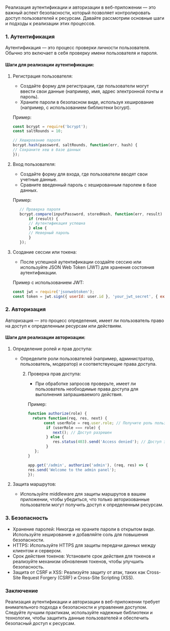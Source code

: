Реализация аутентификации и авторизации в веб-приложении — это важный аспект безопасности, который позволяет контролировать доступ пользователей к ресурсам. Давайте рассмотрим основные шаги и подходы к реализации этих процессов.

### 1. Аутентификация

Аутентификация — это процесс проверки личности пользователя. Обычно это включает в себя проверку имени пользователя и пароля.

#### Шаги для реализации аутентификации:

1. Регистрация пользователя:
    - Создайте форму для регистрации, где пользователи могут ввести свои данные (например, имя, адрес электронной почты и пароль).
    - Храните пароли в безопасном виде, используя хеширование (например, с использованием библиотеки bcrypt).

   Пример:
   ```js
   const bcrypt = require('bcrypt');
   const saltRounds = 10;

   // Хеширование пароля
   bcrypt.hash(password, saltRounds, function(err, hash) {
   // Сохраните хеш в базе данных
   });
   ```


2. Вход пользователя:
    - Создайте форму для входа, где пользователи вводят свои учетные данные.
    - Сравните введенный пароль с хешированным паролем в базе данных.

   Пример:
    ```js
       // Проверка пароля
       bcrypt.compare(inputPassword, storedHash, function(err, result) {
           if (result) {
           // Аутентификация успешна
           } else {
           // Неверный пароль
           }
       });
    ```


3. Создание сессии или токена:
    - После успешной аутентификации создайте сессию или используйте JSON Web Token (JWT) для хранения состояния аутентификации.

   Пример с использованием JWT:
    ```js
    const jwt = require('jsonwebtoken');
    const token = jwt.sign({ userId: user.id }, 'your_jwt_secret', { expiresIn: '1h' });
    ```
   

### 2. Авторизация

Авторизация — это процесс определения, имеет ли пользователь право на доступ к определенным ресурсам или действиям.

#### Шаги для реализации авторизации:

1. Определение ролей и прав доступа:
    - Определите роли пользователей (например, администратор, пользователь, модератор) и соответствующие права доступа.

      2. Проверка прав доступа:
          - При обработке запросов проверьте, имеет ли пользователь необходимые права доступа для выполнения запрашиваемого действия.

         Пример:
         ```js
         function authorize(role) {
           return function(req, res, next) {
                const userRole = req.user.role; // Получите роль пользователя из токена или сессии
                 if (userRole === role) {
                    next(); // Доступ разрешен
                 } else {
                    res.status(403).send('Access denied'); // Доступ запрещен
                 }
            };
         }

         app.get('/admin', authorize('admin'), (req, res) => {
         res.send('Welcome to the admin panel');
         });
          ```

3. Защита маршрутов:
    - Используйте middleware для защиты маршрутов в вашем приложении, чтобы убедиться, что только авторизованные пользователи могут получить доступ к определенным ресурсам.

### 3. Безопасность

- Хранение паролей: Никогда не храните пароли в открытом виде. Используйте хеширование и добавляйте соль для повышения безопасности.
- HTTPS: Используйте HTTPS для защиты передачи данных между клиентом и сервером.
- Срок действия токенов: Установите срок действия для токенов и реализуйте механизм обновления токенов, чтобы улучшить безопасность.
- Защита от CSRF и XSS: Реализуйте защиту от атак, таких как Cross-Site Request Forgery (CSRF) и Cross-Site Scripting (XSS).

### Заключение

Реализация аутентификации и авторизации в веб-приложении требует внимательного подхода к безопасности и управления доступом. Следуйте лучшим практикам, используйте надежные библиотеки и технологии, чтобы защитить данные пользователей и обеспечить безопасный доступ к ресурсам.